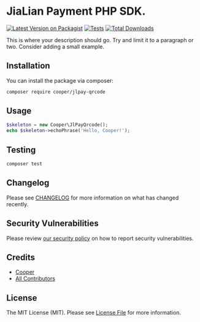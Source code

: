 # JiaLian Payment PHP SDK.

[![Latest Version on Packagist](https://img.shields.io/packagist/v/cooper/jlpay-qrcode.svg?style=flat-square)](https://packagist.org/packages/cooper/jlpay-qrcode)
[![Tests](https://img.shields.io/github/actions/workflow/status/myxiaoao/jlpay-qrcode/run-tests.yml?branch=main&label=tests&style=flat-square)](https://github.com/myxiaoao/jlpay-qrcode/actions/workflows/run-tests.yml)
[![Total Downloads](https://img.shields.io/packagist/dt/cooper/jlpay-qrcode.svg?style=flat-square)](https://packagist.org/packages/cooper/jlpay-qrcode)

This is where your description should go. Try and limit it to a paragraph or two. Consider adding a small example.


## Installation

You can install the package via composer:

```bash
composer require cooper/jlpay-qrcode
```

## Usage

```php
$skeleton = new Cooper\JlPayQrcode();
echo $skeleton->echoPhrase('Hello, Cooper!');
```

## Testing

```bash
composer test
```

## Changelog

Please see [CHANGELOG](CHANGELOG.md) for more information on what has changed recently.

## Security Vulnerabilities

Please review [our security policy](../../security/policy) on how to report security vulnerabilities.

## Credits

- [Cooper](https://github.com/cooper)
- [All Contributors](../../contributors)

## License

The MIT License (MIT). Please see [License File](LICENSE.md) for more information.
